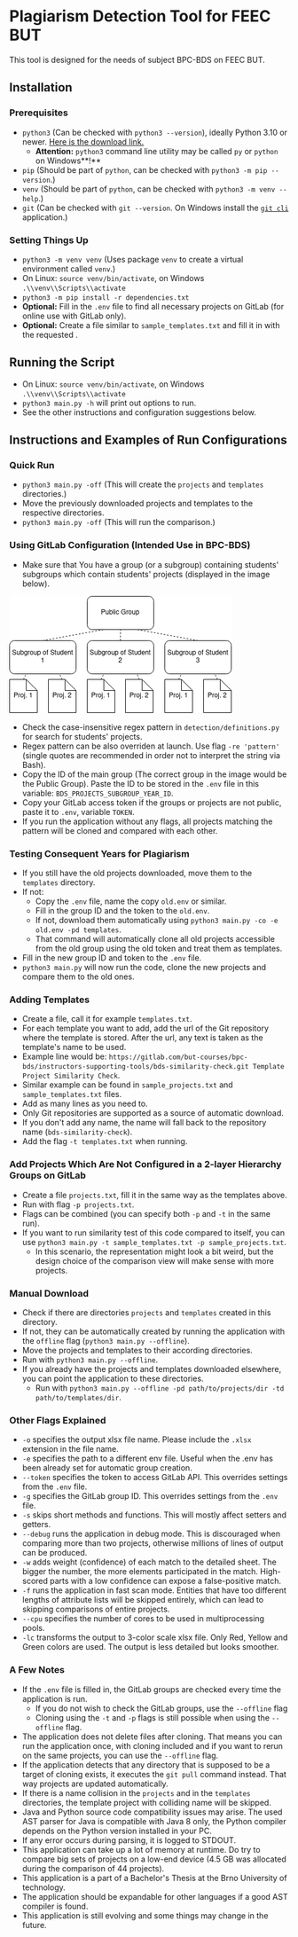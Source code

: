 # Plagiarism Detection Tool for FEEC BUT
This tool is designed for the needs of subject BPC-BDS on FEEC BUT.

## Installation

### Prerequisites
- `python3` (Can be checked with `python3 --version`), ideally Python 3.10 or newer. [Here is the download link.](https://www.python.org/downloads/)
  - **Attention:** `python3` command line utility may be called `py` or `python` on Windows**!**
- `pip` (Should be part of `python`, can be checked with `python3 -m pip --version`.)
- `venv` (Should be part of `python`, can be checked with `python3 -m venv --help`.)
- `git` (Can be checked with `git --version`. On Windows install the [`git cli`](https://git-scm.com/downloads) application.)

### Setting Things Up
- `python3 -m venv venv` (Uses package `venv` to create a virtual environment called `venv`.)
- On Linux: `source venv/bin/activate`, on Windows `.\\venv\\Scripts\\activate`
- `python3 -m pip install -r dependencies.txt`
- **Optional:** Fill in the `.env` file to find all necessary projects on GitLab (for online use with GitLab only).
- **Optional:** Create a file similar to `sample_templates.txt` and fill it in with the requested .

## Running the Script
- On Linux: `source venv/bin/activate`, on Windows `.\\venv\\Scripts\\activate`
- `python3 main.py -h` will print out options to run.
- See the other instructions and configuration suggestions below.

## Instructions and Examples of Run Configurations

### Quick Run
- `python3 main.py -off` (This will create the `projects` and `templates` directories.)
- Move the previously downloaded projects and templates to the respective directories.
- `python3 main.py -off` (This will run the comparison.)

### Using GitLab Configuration (Intended Use in BPC-BDS)
- Make sure that You have a group (or a subgroup) containing students' subgroups which contain students' projects (displayed in the image below).

![GitLab Group Hierarchy](readme_images/hierarchy.png)

- Check the case-insensitive regex pattern in `detection/definitions.py` for search for students' projects.
- Regex pattern can be also overriden at launch. Use flag `-re 'pattern'` (single quotes are recommended in order not to interpret the string via Bash).
- Copy the ID of the main group (The correct group in the image would be the Public Group). Paste the ID to be stored in the `.env` file in this variable: `BDS_PROJECTS_SUBGROUP_YEAR_ID`.
- Copy your GitLab access token if the groups or projects are not public, paste it to `.env`, variable `TOKEN`.
- If you run the application without any flags, all projects matching the pattern will be cloned and compared with each other.

### Testing Consequent Years for Plagiarism
- If you still have the old projects downloaded, move them to the `templates` directory.
- If not:
  - Copy the `.env` file, name the copy `old.env` or similar.
  - Fill in the group ID and the token to the `old.env`.
  - If not, download them automatically using `python3 main.py -co -e old.env -pd templates`.
  - That command will automatically clone all old projects accessible from the old group using the old token and treat them as templates.
- Fill in the new group ID and token to the `.env` file.
- `python3 main.py` will now run the code, clone the new projects and compare them to the old ones.

### Adding Templates
- Create a file, call it for example `templates.txt`.
- For each template you want to add, add the url of the Git repository where the template is stored. After the url, any text is taken as the template's name to be used.
- Example line would be: `https://gitlab.com/but-courses/bpc-bds/instructors-supporting-tools/bds-similarity-check.git Template Project Similarity Check`.
- Similar example can be found in `sample_projects.txt` and `sample_templates.txt` files.
- Add as many lines as you need to.
- Only Git repositories are supported as a source of automatic download.
- If you don't add any name, the name will fall back to the repository name (`bds-similarity-check`).
- Add the flag `-t templates.txt` when running.

### Add Projects Which Are Not Configured in a 2-layer Hierarchy Groups on GitLab
- Create a file `projects.txt`, fill it in the same way as the templates above.
- Run with flag `-p projects.txt`.
- Flags can be combined (you can specify both `-p` and `-t` in the same run).
- If you want to run similarity test of this code compared to itself, you can use `python3 main.py -t sample_templates.txt -p sample_projects.txt`.
  - In this scenario, the representation might look a bit weird, but the design choice of the comparison view will make sense with more projects.

### Manual Download
- Check if there are directories `projects` and `templates` created in this directory.
- If not, they can be automatically created by running the application with the `offline` flag (`python3 main.py --offline`).
- Move the projects and templates to their according directories.
- Run with `python3 main.py --offline`.
- If you already have the projects and templates downloaded elsewhere, you can point the application to these directories.
  - Run with `python3 main.py --offline -pd path/to/projects/dir -td path/to/templates/dir`.

### Other Flags Explained
- `-o` specifies the output xlsx file name. Please include the `.xlsx` extension in the file name.
- `-e` specifies the path to a different env file. Useful when the .env has been already set for automatic group creation.
- `--token` specifies the token to access GitLab API. This overrides settings from the `.env` file.
- `-g` specifies the GitLab group ID. This overrides settings from the `.env` file.
- `-s` skips short methods and functions. This will mostly affect setters and getters.
- `--debug` runs the application in debug mode. This is discouraged when comparing more than two projects, otherwise millions of lines of output can be produced.
- `-w` adds weight (confidence) of each match to the detailed sheet. The bigger the number, the more elements participated in the match. High-scored parts with a low confidence can expose a false-positive match.
- `-f` runs the application in fast scan mode. Entities that have too different lengths of attribute lists will be skipped entirely, which can lead to skipping comparisons of entire projects.
- `--cpu` specifies the number of cores to be used in multiprocessing pools.
- `-lc` transforms the output to 3-color scale xlsx file. Only Red, Yellow and Green colors are used. The output is less detailed but looks smoother.

### A Few Notes
- If the `.env` file is filled in, the GitLab groups are checked every time the application is run.
  - If you do not wish to check the GitLab groups, use the `--offline` flag
  - Cloning using the `-t` and `-p` flags is still possible when using the `--offline` flag.
- The application does not delete files after cloning. That means you can run the application once, with cloning included and if you want to rerun on the same projects, you can use the `--offline` flag.
- If the application detects that any directory that is supposed to be a target of cloning exists, it executes the `git pull` command instead. That way projects are updated automatically.
- If there is a name collision in the `projects` and in the `templates` directories, the template project with colliding name will be skipped.
- Java and Python source code compatibility issues may arise. The used AST parser for Java is compatible with Java 8 only, the Python compiler depends on the Python version installed in your PC.
- If any error occurs during parsing, it is logged to STDOUT.
- This application can take up a lot of memory at runtime. Do try to compare big sets of projects on a low-end device (4.5 GB was allocated during the comparison of 44 projects).
- This application is a part of a Bachelor's Thesis at the Brno University of technology.
- The application should be expandable for other languages if a good AST compiler is found.
- This application is still evolving and some things may change in the future.
